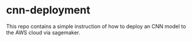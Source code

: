 # cnn-deployment

This repo contains a simple instruction of how to deploy an CNN model to the AWS cloud via sagemaker.
